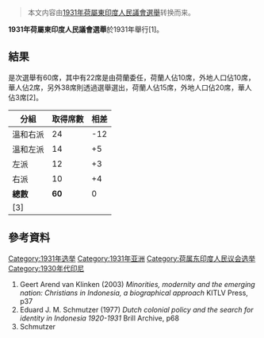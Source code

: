 > 本文内容由[1931年荷屬東印度人民議會選舉](https://zh.wikipedia.org/wiki/1931年荷屬東印度人民議會選舉)转换而来。


**1931年荷屬東印度人民議會選舉**於1931年舉行\[1\]。

## 結果

是次選舉有60席，其中有22席是由荷蘭委任，荷蘭人佔10席，外地人口佔10席，華人佔2席，另外38席則透過選舉選出，荷蘭人佔15席，外地人口佔20席，華人佔3席\[2\]。

| 分組     | 取得席數   | 相差   |
| ------ | ------ | ---- |
| 溫和右派   | 24     | \-12 |
| 溫和左派   | 14     | \+5  |
| 左派     | 12     | \+3  |
| 右派     | 10     | \+4  |
| **總數** | **60** | 0    |
| \[3\]  |        |      |

## 參考資料

[Category:1931年选举](https://zh.wikipedia.org/wiki/Category:1931年选举 "wikilink") [Category:1931年亚洲](https://zh.wikipedia.org/wiki/Category:1931年亚洲 "wikilink") [Category:荷属东印度人民议会选举](https://zh.wikipedia.org/wiki/Category:荷属东印度人民议会选举 "wikilink") [Category:1930年代印尼](https://zh.wikipedia.org/wiki/Category:1930年代印尼 "wikilink")

1.  Geert Arend van Klinken (2003) *Minorities, modernity and the emerging nation: Christians in Indonesia, a biographical approach* KITLV Press, p37
2.  Eduard J. M. Schmutzer (1977) *Dutch colonial policy and the search for identity in Indonesia 1920-1931* Brill Archive, p68
3.  Schmutzer